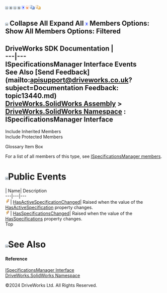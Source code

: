 ![](dotnetimages/collapse.gif) ![](dotnetimages/expand.gif) ![](dotnetimages/collapse.gif) ![](dotnetimages/expand.gif) ![](dotnetimages/drpdown.gif) ![](dotnetimages/drpdown_orange.gif) ![](dotnetimages/copycode.gif) ![](dotnetimages/copycodeHighlight.gif)

![](dotnetimages/collapse.gif) Collapse All Expand All ![](dotnetimages/drpdown.gif) Members Options: Show All  Members Options: Filtered   
---  
DriveWorks SDK Documentation  |   
---|---  
ISpecificationsManager Interface Events   
See Also [Send Feedback](mailto:apisupport@driveworks.co.uk?subject=Documentation Feedback: topic13440.md)  
[DriveWorks.SolidWorks Assembly](topic13342.md) > [DriveWorks.SolidWorks Namespace](topic13345.md) : ISpecificationsManager Interface  
---  
  
Include Inherited Members    
Include Protected Members    


Glossary Item Box

For a list of all members of this type, see [ISpecificationsManager members](topic13441.md).

# ![](dotnetimages/collapse.gif)Public Events

| Name| Description  
---|---|---  
![ Event](dotnetimages/Event.gif)| [HasActiveSpecificationChanged](topic13448.md)| Raised when the value of the [HasActiveSpecification](topic13446.md) property changes.   
![ Event](dotnetimages/Event.gif)| [HasSpecificationsChanged](topic13449.md)| Raised when the value of the [HasSpecifications](topic13447.md) property changes.   
Top

# ![](dotnetimages/collapse.gif)See Also

#### Reference

[ISpecificationsManager Interface](topic13440.md)   
[DriveWorks.SolidWorks Namespace](topic13345.md)

©2024 DriveWorks Ltd. All Rights Reserved.
